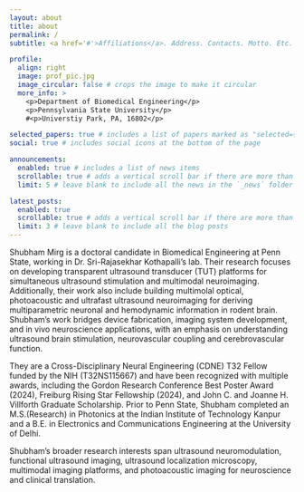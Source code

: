 ```yaml
---
layout: about
title: about
permalink: /
subtitle: <a href='#'>Affiliations</a>. Address. Contacts. Motto. Etc.

profile:
  align: right
  image: prof_pic.jpg
  image_circular: false # crops the image to make it circular
  more_info: >
    <p>Department of Biomedical Engineering</p>
    <p>Pennsylvania State University</p>
    #<p>Universtiy Park, PA, 16802</p>

selected_papers: true # includes a list of papers marked as "selected={true}"
social: true # includes social icons at the bottom of the page

announcements:
  enabled: true # includes a list of news items
  scrollable: true # adds a vertical scroll bar if there are more than 3 news items
  limit: 5 # leave blank to include all the news in the `_news` folder

latest_posts:
  enabled: true
  scrollable: true # adds a vertical scroll bar if there are more than 3 new posts items
  limit: 3 # leave blank to include all the blog posts
---
```


Shubham Mirg is a doctoral candidate in Biomedical Engineering at Penn State, working in Dr. Sri-Rajasekhar Kothapalli’s lab. Their research focuses on developing transparent ultrasound transducer (TUT) platforms for simultaneous ultrasound stimulation and multimodal neuroimaging. Additionally, their work also include building multimolal optical, photoacoustic and ultrafast ultrasound neuroimaging for deriving multiparametric neuronal and hemodynamic information in rodent brain. Shubham’s work bridges device fabrication, imaging system development, and in vivo neuroscience applications, with an emphasis on understanding ultrasound brain stimulation, neurovascular coupling and cerebrovascular function.

They are a Cross-Disciplinary Neural Engineering (CDNE) T32 Fellow funded by the NIH (T32NS115667) and have been recognized with multiple awards, including the Gordon Research Conference Best Poster Award (2024), Freiburg Rising Star Fellowship (2024), and John C. and Joanne H. Villforth Graduate Scholarship. Prior to Penn State, Shubham completed an M.S.(Research) in Photonics at the Indian Institute of Technology Kanpur and a B.E. in Electronics and Communications Engineering at the University of Delhi.

Shubham’s broader research interests span ultrasound neuromodulation, functional ultrasound imaging, ultrasound localization microscopy, multimodal imaging platforms, and photoacoustic imaging for neuroscience and clinical translation.


